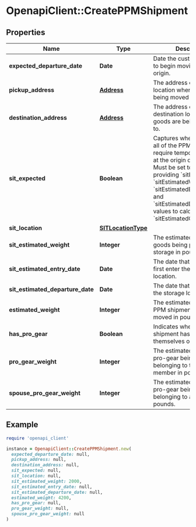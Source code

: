 # OpenapiClient::CreatePPMShipment

## Properties

| Name | Type | Description | Notes |
| ---- | ---- | ----------- | ----- |
| **expected_departure_date** | **Date** | Date the customer expects to begin moving from their origin.  |  |
| **pickup_address** | [**Address**](Address.md) | The address of the origin location where goods are being moved from. | [optional] |
| **destination_address** | [**Address**](Address.md) | The address of the destination location where goods are being delivered to. | [optional] |
| **sit_expected** | **Boolean** | Captures whether some or all of the PPM shipment will require temporary storage at the origin or destination.  Must be set to &#x60;true&#x60; when providing &#x60;sitLocation&#x60;, &#x60;sitEstimatedWeight&#x60;, &#x60;sitEstimatedEntryDate&#x60;, and &#x60;sitEstimatedDepartureDate&#x60; values to calculate the &#x60;sitEstimatedCost&#x60;.  |  |
| **sit_location** | [**SITLocationType**](SITLocationType.md) |  | [optional] |
| **sit_estimated_weight** | **Integer** | The estimated weight of the goods being put into storage in pounds. | [optional] |
| **sit_estimated_entry_date** | **Date** | The date that goods will first enter the storage location. | [optional] |
| **sit_estimated_departure_date** | **Date** | The date that goods will exit the storage location. | [optional] |
| **estimated_weight** | **Integer** | The estimated weight of the PPM shipment goods being moved in pounds. |  |
| **has_pro_gear** | **Boolean** | Indicates whether PPM shipment has pro gear for themselves or their spouse.  |  |
| **pro_gear_weight** | **Integer** | The estimated weight of the pro-gear being moved belonging to the service member in pounds. | [optional] |
| **spouse_pro_gear_weight** | **Integer** | The estimated weight of the pro-gear being moved belonging to a spouse in pounds. | [optional] |

## Example

```ruby
require 'openapi_client'

instance = OpenapiClient::CreatePPMShipment.new(
  expected_departure_date: null,
  pickup_address: null,
  destination_address: null,
  sit_expected: null,
  sit_location: null,
  sit_estimated_weight: 2000,
  sit_estimated_entry_date: null,
  sit_estimated_departure_date: null,
  estimated_weight: 4200,
  has_pro_gear: null,
  pro_gear_weight: null,
  spouse_pro_gear_weight: null
)
```

